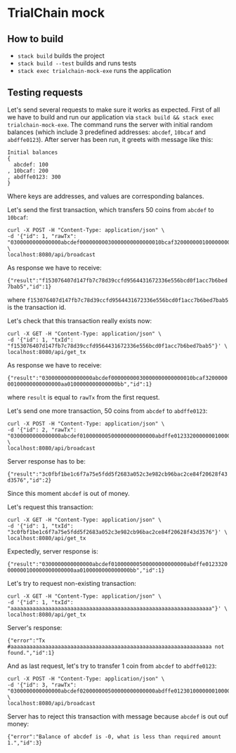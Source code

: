 # TrialChain mock

## How to build

* `stack build` builds the project
* `stack build --test` builds and runs tests
* `stack exec trialchain-mock-exe` runs the application

## Testing requests

Let's send several requests to make sure it works as expected.
First of all we have to build and run our application via `stack build && stack exec trialchain-mock-exe`.
The command runs the server with initial random balances (which include 3 predefined addresses: `abcdef`, `10bcaf` and `abdffe0123`).
After server has been run, it greets with message like this:
```
Initial balances
{
  abcdef: 100
, 10bcaf: 200
, abdffe0123: 300
}
```
Where keys are addresses, and values are corresponding balances.

Let's send the first transaction, which transfers 50 coins from `abcdef` to `10bcaf`:

```
curl -X POST -H "Content-Type: application/json" \
-d '{"id": 1, "rawTx": "0300000000000000abcdef00000000030000000000000010bcaf320000000100000000000000aa0100000000000000bb"}' \
localhost:8080/api/broadcast
```

As response we have to receive:

`{"result":"f153076407d147fb7c78d39ccfd9564431672336e556bcd0f1acc7b6bed7bab5","id":1}`

where `f153076407d147fb7c78d39ccfd9564431672336e556bcd0f1acc7b6bed7bab5` is the transaction id.

Let's check that this transaction really exists now:

```
curl -X GET -H "Content-Type: application/json" \
-d '{"id": 1, "txId": "f153076407d147fb7c78d39ccfd9564431672336e556bcd0f1acc7b6bed7bab5"}' \
localhost:8080/api/get_tx
```

As response we have to receive:

`{"result":"0300000000000000abcdef00000000030000000000000010bcaf320000000100000000000000aa0100000000000000bb","id":1}`

where `result` is equal to `rawTx` from the first request.

Let's send one more transaction, 50 coins from `abcdef` to `abdffe0123`:

```
curl -X POST -H "Content-Type: application/json" \
-d '{"id": 2, "rawTx": "0300000000000000abcdef010000000500000000000000abdffe0123320000000100000000000000aa0100000000000000bb"}' \
localhost:8080/api/broadcast
```

Server response has to be:

`{"result":"3c0fbf1be1c6f7a75e5fdd5f2683a052c3e982cb96bac2ce84f20628f43d3576","id":2}`

Since this moment `abcdef` is out of money.

Let's request this transaction:

```
curl -X GET -H "Content-Type: application/json" \
-d '{"id": 1, "txId": "3c0fbf1be1c6f7a75e5fdd5f2683a052c3e982cb96bac2ce84f20628f43d3576"}' \
localhost:8080/api/get_tx
```

Expectedly, server response is:

`{"result":"0300000000000000abcdef010000000500000000000000abdffe0123320000000100000000000000aa0100000000000000bb","id":1}`

Let's try to request non-existing transaction:

```
curl -X GET -H "Content-Type: application/json" \
-d '{"id": 1, "txId": "aaaaaaaaaaaaaaaaaaaaaaaaaaaaaaaaaaaaaaaaaaaaaaaaaaaaaaaaaaaaaaaa"}' \
localhost:8080/api/get_tx
```

Server's response:

`{"error":"Tx #aaaaaaaaaaaaaaaaaaaaaaaaaaaaaaaaaaaaaaaaaaaaaaaaaaaaaaaaaaaaaaaa not found.","id":1}`

And as last request, let's try to transfer 1 coin from `abcdef` to `abdffe0123`:

```
curl -X POST -H "Content-Type: application/json" \
-d '{"id": 3, "rawTx": "0300000000000000abcdef020000000500000000000000abdffe0123010000000100000000000000aa0100000000000000bb"}' \
localhost:8080/api/broadcast
```

Server has to reject this transaction with message because `abcdef` is out ouf money:

`{"error":"Balance of abcdef is -0, what is less than required amount 1.","id":3}`